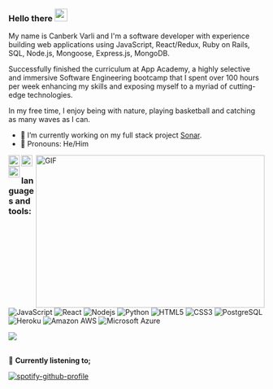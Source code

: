 

### Hello there  <img src="https://media.giphy.com/media/hvRJCLFzcasrR4ia7z/giphy.gif" width="25px">

My name is Canberk Varli and I'm a software developer with experience building web applications using JavaScript, React/Redux, Ruby on Rails, SQL, Node.js, Mongoose, Express.js, MongoDB.

Successfully finished the curriculum at App Academy, a highly selective and immersive Software Engineering bootcamp that I spent over 100 hours per week enhancing my skills and exposing myself to a myriad of cutting-edge technologies.

In my free time, I enjoy being with nature, playing basketball and catching as many waves as I can.

- 🔭 I’m currently working on my full stack project [Sonar](http://appsonar.herokuapp.com/#/).
- 🙂 Pronouns: He/Him

<img align="right" alt="GIF" src="https://github.com/abhisheknaiidu/abhisheknaiidu/blob/master/code.gif?raw=true" width="450" height="300" />


<a href="https://twitter.com/VARLICanberk">
  <img align="left" alt="Canberk's Twitter | Twitter" width="22px" src="https://raw.githubusercontent.com/peterthehan/peterthehan/master/assets/twitter.svg" />
</a>
<a href="https://www.linkedin.com/in/canberkvarli/">
  <img align="left" alt="Canberk's LinkedIn" width="22px" src="https://raw.githubusercontent.com/peterthehan/peterthehan/master/assets/linkedin.svg" />
</a>
<a href="https://open.spotify.com/user/canberko560">
  <img align="left" alt="Canberk's Spotify" width="22px" src="https://raw.githubusercontent.com/peterthehan/peterthehan/master/assets/spotify.svg" />
</a>

<br />

### **languages and tools:**  
<!-- 
<code><img height="20" src="https://raw.githubusercontent.com/github/explore/80688e429a7d4ef2fca1e82350fe8e3517d3494d/topics/javascript/javascript.png"></code><code><img height="20" src="https://raw.githubusercontent.com/github/explore/80688e429a7d4ef2fca1e82350fe8e3517d3494d/topics/react/react.png"></code>
<code><img height="20" src="https://raw.githubusercontent.com/github/explore/80688e429a7d4ef2fca1e82350fe8e3517d3494d/topics/nodejs/nodejs.png"></code>
<code><img height="20" src="https://raw.githubusercontent.com/github/explore/80688e429a7d4ef2fca1e82350fe8e3517d3494d/topics/python/python.png"></code>
<code><img height="20" src="https://raw.githubusercontent.com/github/explore/80688e429a7d4ef2fca1e82350fe8e3517d3494d/topics/git/git.png"></code> -->
![JavaScript](https://img.shields.io/badge/-JavaScript-black?style=flat-square&logo=javascript)
![React](https://img.shields.io/badge/-React-black?style=flat-square&logo=react)
![Nodejs](https://img.shields.io/badge/-Nodejs-black?style=flat-square&logo=Node.js)
![Python](https://img.shields.io/badge/-Python-black?style=flat-square&logo=Python)
![HTML5](https://img.shields.io/badge/-HTML5-E34F26?style=flat-square&logo=html5&logoColor=white)
![CSS3](https://img.shields.io/badge/-CSS3-1572B6?style=flat-square&logo=css3)
![PostgreSQL](https://img.shields.io/badge/-PostgreSQL-336791?style=flat-square&logo=postgresql)
![Heroku](https://img.shields.io/badge/-Heroku-430098?style=flat-square&logo=heroku)
![Amazon AWS](https://img.shields.io/badge/Amazon%20AWS-232F3E?style=flat-square&logo=amazon-aws)
![Microsoft Azure](https://img.shields.io/badge/Microsoft%20Azure-232F7E?style=flat-square&logo=microsoft-azure)

<!-- ### 📈 My github stats 
 -->
<a href="https://github.com/canberkvarli/github-readme-stats">
  <!-- Change the `github-readme-stats.anuraghazra1.vercel.app` to `github-readme-stats.vercel.app`  -->
  <img align="center" src="https://github-readme-stats.vercel.app/api/top-langs/?username=canberkvarli&layout=compact&theme=material-palenight" />
</a>  

<br>
<br>

 🎵 **Currently listening to;**  

 [![spotify-github-profile](https://spotify-github-profile.vercel.app/api/view?uid=canberko560&cover_image=true&theme=novatorem)](https://github.com/kittinan/spotify-github-profile)

